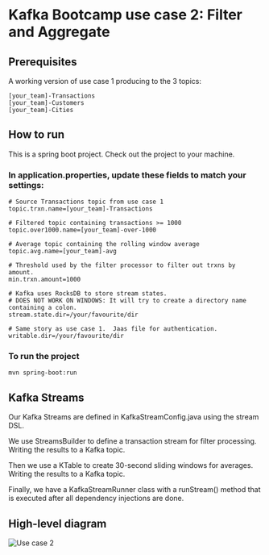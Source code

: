 # Kafka Bootcamp use case 2: Filter and Aggregate

## Prerequisites
A working version of use case 1 producing to the 3 topics:
```
[your_team]-Transactions
[your_team]-Customers
[your_team]-Cities
```

## How to run
This is a spring boot project.  Check out the project to your machine.

### In application.properties, update these fields to match your settings:
```
# Source Transactions topic from use case 1
topic.trxn.name=[your_team]-Transactions

# Filtered topic containing transactions >= 1000 
topic.over1000.name=[your_team]-over-1000

# Average topic containing the rolling window average
topic.avg.name=[your_team]-avg

# Threshold used by the filter processor to filter out trxns by amount.
min.trxn.amount=1000

# Kafka uses RocksDB to store stream states.  
# DOES NOT WORK ON WINDOWS: It will try to create a directory name containing a colon.
stream.state.dir=/your/favourite/dir

# Same story as use case 1.  Jaas file for authentication.
writable.dir=/your/favourite/dir
```

### To run the project
```
mvn spring-boot:run
```


## Kafka Streams
Our Kafka Streams are defined in KafkaStreamConfig.java using the stream DSL.

We use StreamsBuilder to define a transaction stream for filter processing.  Writing the results to a Kafka topic.

Then we use a KTable to create 30-second sliding windows for averages.  Writing the results to a Kafka topic.

Finally, we have a KafkaStreamRunner class with a runStream() method that is executed after all dependency injections are done.

## High-level diagram
![Use case 2](diagrams/ca-kafka-business-rules-2.svg)


